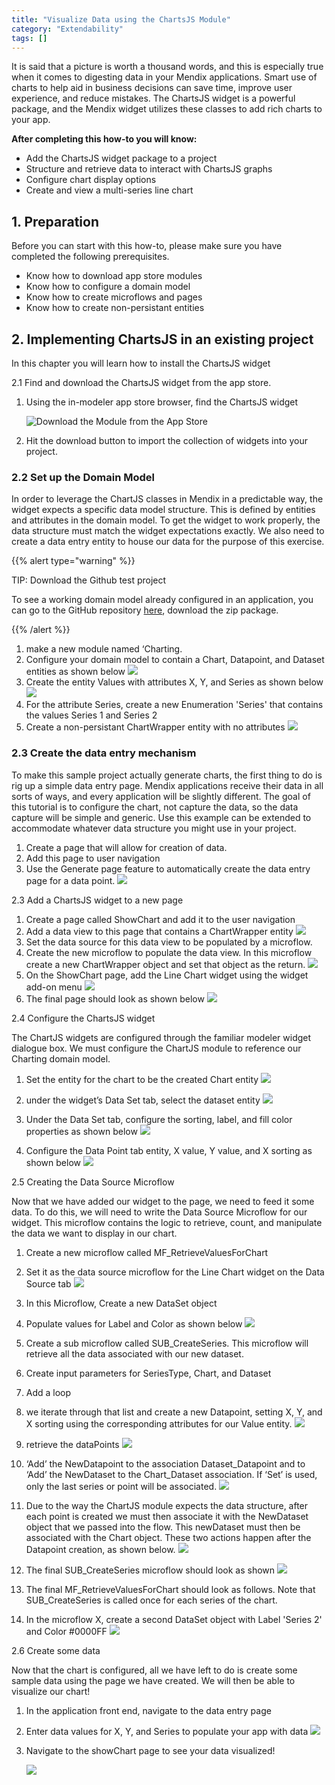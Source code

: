 ```yaml
---
title: "Visualize Data using the ChartsJS Module"
category: "Extendability"
tags: []
---
```

It is said that a picture is worth a thousand words, and this is especially true when it comes to digesting data in your Mendix applications.  Smart use of charts to help aid in business decisions can save time, improve user experience, and reduce mistakes.  The ChartsJS widget is a powerful package, and the Mendix widget utilizes these classes to add rich charts to your app.

**After completing this how-to you will know:**

*   Add the ChartsJS widget package to a project
*   Structure and retrieve data to interact with ChartsJS graphs
*   Configure chart display options
*   Create  and view a multi-series line chart

## 1. Preparation

Before you can start with this how-to, please make sure you have completed the following prerequisites.

*   Know how to download app store modules
*   Know how to configure a domain model
*   Know how to create microflows and pages
*   Know how to create non-persistant entities

## 2\. Implementing ChartsJS in an existing project

In this chapter you will learn how to install the ChartsJS widget

2.1 Find and download the ChartsJS widget from the app store.

1.  Using the in-modeler app store browser, find the ChartsJS widget

    ![Download the Module from the App Store](attachments/19202962/19398991.png)
2.  Hit the download button to import the collection of widgets into your project.

### 2.2 Set up the Domain Model

In order to leverage the ChartJS classes in Mendix in a predictable way, the widget expects a specific data model structure.  This is defined by entities and attributes in the domain model.  To get the widget to work properly, the data structure must match the widget expectations exactly.   We also need to create a data entry entity to house our data for the purpose of this exercise.

{{% alert type="warning" %}}

TIP: Download the Github test project

To see a working domain model already configured in an application, you can go to the GitHub repository [here](https://github.com/mendix/ChartJS), download the zip package.

{{% /alert %}}

1.  make a new module named ‘Charting.
2.  Configure your domain model to contain a Chart, Datapoint, and Dataset entities as shown below
    ![](attachments/19202962/19398992.png)
3.  Create the entity Values with attributes X, Y, and Series as shown below
    ![](attachments/19202962/19398994.png)
4.  For the attribute Series, create a new Enumeration 'Series' that contains the values Series 1 and Series 2
5.  Create a non-persistant ChartWrapper entity with no attributes
    ![](attachments/19202962/19398997.png)

### 2.3 Create the data entry mechanism

To make this sample project actually generate charts, the first thing to do is rig up a simple data entry page.  Mendix applications receive their data in all sorts of ways, and every application will be slightly different.  The goal of this tutorial is to configure the chart, not capture the data, so the data capture will be simple and generic.  Use this example can be extended to accommodate whatever data structure you might use in your project.

1.  Create a page that will allow for creation of data. 
2.  Add this page to user navigation
3.  Use the Generate page feature to automatically create the data entry page for a data point.
    ![](attachments/19202962/19398995.png)

2.3 Add a ChartsJS widget to a new page

1.  Create a page called ShowChart and add it to the user navigation
2.  Add a data view to this page that contains a ChartWrapper entity
    ![](attachments/19202962/19398998.png)
3.  Set the data source for this data view to be populated by a microflow.
4.  Create the new microflow to populate the data view.  In this microflow create a new ChartWrapper object and set that object as the return.
    ![](attachments/19202962/19398999.png)
5.  On the ShowChart page, add the Line Chart widget using the widget add-on menu
    ![](attachments/19202962/19398996.png)
6.  The final page should look as shown below
    ![](attachments/19202962/19399000.png)

2.4 Configure the ChartsJS widget

The ChartJS widgets are configured through the familiar modeler widget dialogue box.  We must configure the ChartJS module to reference our Charting domain model.

1.  Set the entity for the chart to be the created Chart entity
    ![](attachments/19202962/19399001.png)
2.  under the widget’s Data Set tab, select the dataset entity
    ![](attachments/19202962/19399002.png)
3.  Under the Data Set tab, configure the sorting, label, and fill color properties as shown below
    ![](attachments/19202962/19399003.png)

4.  Configure the Data Point tab entity, X value, Y value, and X sorting as shown below
    ![](attachments/19202962/19399004.png)

2.5 Creating the Data Source Microflow

Now that we have added our widget to the page, we need to feed it some data.  To do this, we will need to write the Data Source Microflow for our widget.  This microflow contains the logic to retrieve, count, and manipulate the data we want to display in our chart.  

1.  Create a new microflow called MF_RetrieveValuesForChart
2.  Set it as the data source microflow for the Line Chart widget on the Data Source tab
    ![](attachments/19202962/19399005.png)
3.  In this Microflow, Create a new DataSet object
4.  Populate values for Label and Color as shown below
    ![](attachments/19202962/19399006.png)
5.  Create a sub microflow called SUB_CreateSeries.  This microflow will retrieve all the data associated with our new dataset.
6.  Create input parameters for SeriesType, Chart, and Dataset
7.  Add a loop
8.  we iterate through that list and create a new Datapoint, setting X, Y, and X sorting using the corresponding attributes for our Value entity.
    ![](attachments/19202962/19399009.png)
9.  retrieve the dataPoints
    ![](attachments/19202962/19399008.png)
10.  ‘Add’ the NewDatapoint to the association Dataset_Datapoint and to ‘Add’ the NewDataset to the Chart_Dataset association.  If ‘Set’ is used, only the last series or point will be associated. 
    ![](attachments/19202962/19399011.png)

11.  Due to the way the ChartJS module expects the data structure, after each point is created we must then associate it with the NewDataset object that we passed into the flow.  This newDataset must then be associated with the Chart object.  These two actions happen after the Datapoint creation, as shown below.
    ![](attachments/19202962/19399010.png)

12.  The final SUB_CreateSeries microflow should look as shown
    ![](attachments/19202962/19399007.png)
13.  The final MF_RetrieveValuesForChart should look as follows.  Note that SUB_CreateSeries is called once for each series of the chart.
14.  In the microflow X, create a second DataSet object with Label 'Series 2' and Color #0000FF
    ![](attachments/19202962/19399012.png)

2.6 Create some data

Now that the chart is configured, all we have left to do is create some sample data using the page we have created.  We will then be able to visualize our chart!

1.  In the application front end, navigate to the data entry page
2.  Enter data values for X, Y, and Series to populate your app with data
    ![](attachments/19202962/19399015.png)
3.  Navigate to the showChart page to see your data visualized!

    ![](attachments/19202962/19399014.png)
